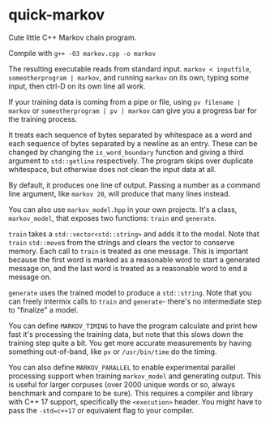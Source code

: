 # quick-markov
Cute little C++ Markov chain program.

Compile with `g++ -O3 markov.cpp -o markov`

The resulting executable reads from standard input. `markov < inputfile`, `someotherprogram | markov`, and running `markov` on its own, typing some input, then ctrl-D on its own line all work.

If your training data is coming from a pipe or file, using `pv filename | markov` or `someotherprogram | pv | markov` can give you a progress bar for the training process.

It treats each sequence of bytes separated by whitespace as a word and each sequence of bytes separated by a newline as an entry. These can be changed by changing the `is_word_boundary` function and giving a third argument to `std::getline` respectively. The program skips over duplicate whitespace, but otherwise does not clean the input data at all.

By default, it produces one line of output. Passing a number as a command line argument, like `markov 20`, will produce that many lines instead.

You can also use `markov_model.hpp` in your own projects. It's a class, `markov_model`, that exposes two functions: `train` and `generate`. 

`train` takes a `std::vector<std::string>` and adds it to the model. Note that `train` `std::move`s from the strings and clears the vector to conserve memory. Each call to `train` is treated as one message. This is important because the first word is marked as a reasonable word to start a generated message on, and the last word is treated as a reasonable word to end a message on. 

`generate` uses the trained model to produce a `std::string`. Note that you can freely intermix calls to `train` and `generate`- there's no intermediate step to "finalize" a model.

You can define `MARKOV_TIMING` to have the program calculate and print how fast it's processing the training data, but note that this slows down the training step quite a bit. You get more accurate measurements by having something out-of-band, like `pv` or `/usr/bin/time` do the timing. 

You can also define `MARKOV_PARALLEL` to enable experimental parallel processing support when training `markov_model` and generating output. This is useful for larger corpuses (over 2000 unique words or so, always benchmark and compare to be sure). This requires a compiler and library with C++ 17 support, specifically the `<execution>` header. You might have to pass the `-std=c++17` or equivalent flag to your compiler.
